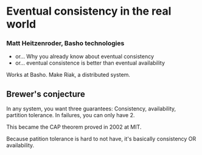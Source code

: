 # Eventual consistency in the real world

### Matt Heitzenroder, Basho technologies

- or... Why you already know about eventual consistency
- or... eventual consistence is better than eventual availability

Works at Basho. Make Riak, a distributed system.

## Brewer's conjecture

In any system, you want three guarantees: Consistency, availability, partition tolerance. In failures, you can only have 2.

This became the CAP theorem proved in 2002 at MIT.

Because patition tolerance is hard to not have, it's basically consistency OR availability.


